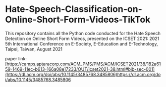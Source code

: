 # Hate-Speech-Classification-on-Online-Short-Form-Videos-TikTok

This repository contains all the Python code conducted for the Hate Speech Detection on 
Online Short Form Videos, presented on the ICSET 2021: 2021 5th International Conference on E-Society, E-Education and E-Technology, Taipei, Taiwan, August 2021

paper link: [https://camps.aptaracorp.com/ACM_PMS/PMS/ACM/ICSET2021/38/182a6159-1469-11ec-b613-166a08e17233/OUT/icset2021-38.html#bib-sec-001](https://dl.acm.org/doi/abs/10.1145/3485768.3485806)https://dl.acm.org/doi/abs/10.1145/3485768.3485806
